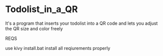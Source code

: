 # Todolist_in_a_QR

It's a program that inserts your todolist into a QR code and lets you adjust the QR size and color freely 

REQS

use kivy install.bat install all reqiurements properly
